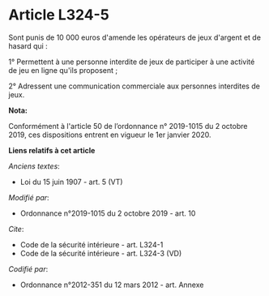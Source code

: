 # Article L324-5

Sont punis de 10 000 euros d'amende les opérateurs de jeux d'argent et de hasard qui :

1° Permettent à une personne interdite de jeux de participer à une activité de jeu en ligne qu'ils proposent ;

2° Adressent une communication commerciale aux personnes interdites de jeux.

**Nota:**

Conformément à l'article 50 de l’ordonnance n° 2019-1015 du 2 octobre 2019, ces dispositions entrent en vigueur le 1er
janvier 2020.

**Liens relatifs à cet article**

_Anciens textes_:

  - Loi du 15 juin 1907 - art. 5 (VT)

_Modifié par_:

  - Ordonnance n°2019-1015 du 2 octobre 2019 - art. 10

_Cite_:

  - Code de la sécurité intérieure - art. L324-1
  - Code de la sécurité intérieure - art. L324-3 (VD)

_Codifié par_:

  - Ordonnance n°2012-351 du 12 mars 2012 - art. Annexe
